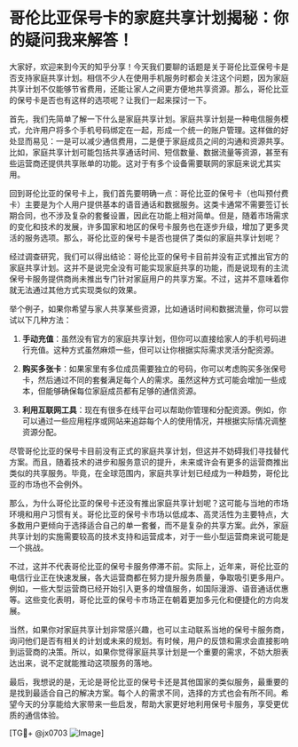 # 哥伦比亚保号卡的家庭共享计划揭秘：你的疑问我来解答！

大家好，欢迎来到今天的知乎分享！今天我们要聊的话题是关于哥伦比亚保号卡是否支持家庭共享计划。相信不少人在使用手机服务时都会关注这个问题，因为家庭共享计划不仅能够节省费用，还能让家人之间更方便地共享资源。那么，哥伦比亚的保号卡是否也有这样的选项呢？让我们一起来探讨一下。

首先，我们先简单了解一下什么是家庭共享计划。家庭共享计划是一种电信服务模式，允许用户将多个手机号码绑定在一起，形成一个统一的账户管理。这样做的好处显而易见：一是可以减少通信费用，二是便于家庭成员之间的沟通和资源共享。比如，家庭共享计划可能包括共享通话时间、短信数量、数据流量等资源，甚至有些运营商还提供共享账单的功能。这对于有多个设备需要联网的家庭来说尤其实用。

回到哥伦比亚的保号卡上，我们首先要明确一点：哥伦比亚的保号卡（也叫预付费卡）主要是为个人用户提供基本的语音通话和数据服务。这类卡通常不需要签订长期合同，也不涉及复杂的套餐设置，因此在功能上相对简单。但是，随着市场需求的变化和技术的发展，许多国家和地区的保号卡服务也在逐步升级，增加了更多灵活的服务选项。那么，哥伦比亚的保号卡是否也提供了类似的家庭共享计划呢？

经过调查研究，我们可以得出结论：哥伦比亚的保号卡目前并没有正式推出官方的家庭共享计划。这并不是说完全没有可能实现家庭共享的功能，而是说现有的主流保号卡服务提供商尚未推出专门针对家庭用户的共享方案。不过，这并不意味着你就无法通过其他方式实现类似的效果。

举个例子，如果你希望与家人共享某些资源，比如通话时间和数据流量，你可以尝试以下几种方法：

1. **手动充值**：虽然没有官方的家庭共享计划，但你可以直接给家人的手机号码进行充值。这种方式虽然麻烦一些，但可以让你根据实际需求灵活分配资源。

2. **购买多张卡**：如果家里有多位成员需要独立的号码，你可以考虑购买多张保号卡，然后通过不同的套餐满足每个人的需求。虽然这种方式可能会增加一些成本，但能够确保每位家庭成员都有足够的通信资源。

3. **利用互联网工具**：现在有很多在线平台可以帮助你管理和分配资源。例如，你可以通过一些应用程序或网站来追踪每个人的使用情况，并根据实际情况调整资源分配。

尽管哥伦比亚的保号卡目前没有正式的家庭共享计划，但这并不妨碍我们寻找替代方案。而且，随着技术的进步和服务意识的提升，未来或许会有更多的运营商推出类似的共享服务。毕竟，在全球范围内，家庭共享计划已经成为一种趋势，哥伦比亚的市场也不会例外。

那么，为什么哥伦比亚的保号卡还没有推出家庭共享计划呢？这可能与当地的市场环境和用户习惯有关。哥伦比亚的保号卡市场以低成本、高灵活性为主要特点，大多数用户更倾向于选择适合自己的单一套餐，而不是复杂的共享方案。此外，家庭共享计划的实施需要较高的技术支持和运营成本，对于一些小型运营商来说可能是一个挑战。

不过，这并不代表哥伦比亚的保号卡服务停滞不前。实际上，近年来，哥伦比亚的电信行业正在快速发展，各大运营商都在努力提升服务质量，争取吸引更多用户。例如，一些大型运营商已经开始引入更多的增值服务，如国际漫游、语音通话优惠等。这些变化表明，哥伦比亚的保号卡市场正在朝着更加多元化和便捷化的方向发展。

当然，如果你对家庭共享计划非常感兴趣，也可以主动联系当地的保号卡服务商，询问他们是否有相关的计划或未来的规划。有时候，用户的反馈和需求会直接影响到运营商的决策。所以，如果你觉得家庭共享计划是一个重要的需求，不妨大胆表达出来，说不定就能推动这项服务的落地。

最后，我想说的是，无论是哥伦比亚的保号卡还是其他国家的类似服务，最重要的是找到最适合自己的解决方案。每个人的需求不同，选择的方式也会有所不同。希望今天的分享能给大家带来一些启发，帮助大家更好地利用保号卡服务，享受更优质的通信体验。

[TG💪+ @jx0703 ![Image](https://github.com/user-attachments/assets/dbca1d08-cadb-493c-b0ec-ad6f7a83f270)]